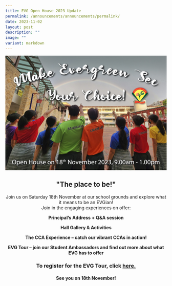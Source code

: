 ```yaml
---
title: EVG Open House 2023 Update
permalink: /announcements/announcements/permalink/
date: 2023-11-02
layout: post
description: ""
image: ""
variant: markdown
---
```

![Open House 2023](/images/evg%202023%20road%20run%20full-school%20portrait%20v6%20copy%20(jpeg).jpg)

       

## **<center>"The place to be!"</center>**
	
<center>Join us on Saturday 18th November at our school grounds and explore what it means to be an EVGian!</center>

<center>Join in the engaging experiences on offer:</center>

 **<center>Principal’s Address + Q&amp;A session</center>**

 **<center>Hall Gallery &amp; Activities</center>**

 **<center>The CCA Experience – catch our vibrant CCAs in action!</center>**

 **<center>EVG Tour – join our Student Ambassadors and find out more about what EVG has to offer</center>**

### **<center>To register for the EVG Tour, click [here.](https://go.gov.sg/tourevg) </center>**


#### **<center>See you on 18th November!</center>**